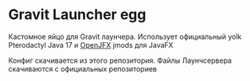 # Gravit Launcher egg
Кастомное яйцо для Gravit лаунчера. Использует официальный yolk Pterodactyl Java 17 и [OpenJFX](https://openjfx.io/) jmods для JavaFX

Конфиг скачивается из этого репозитория. Файлы Лаунчсервера скачиваются с официальных репозиториев
